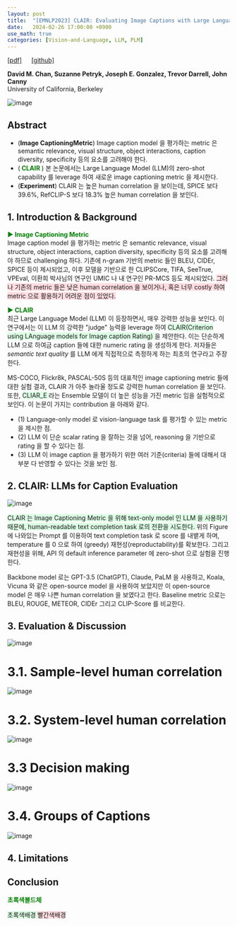 ```yaml
---
layout: post
title:  "[EMNLP2023] CLAIR: Evaluating Image Captions with Large Language Models"
date:   2024-02-26 17:00:00 +0900
use_math: true
categories: [Vision-and-Language, LLM, PLM]
---
```


[[pdf]](https://aclanthology.org/2023.emnlp-main.841v2.pdf) &emsp;
[[github]](https://davidmchan.github.io/clair/)

**David M. Chan, Suzanne Petryk, Joseph E. Gonzalez, Trevor Darrell, John Canny**
<br> University of California, Berkeley &emsp;

![image](https://github.com/yong1-kim/yong1-kim.github.io/assets/42200027/ae8bbd04-baed-4689-b435-9e142546d4e0)

## Abstract
- (**Image CaptioningMetric**) Image caption model 을 평가하는 metric 은 semantic relevance, visual structure, object interactions, caption diversity, specificity 등의 요소를 고려해야 한다.
- (<span style='color:green;font-weight:bold'> CLAIR </span>) 본 논문에서는 Large Language Model (LLM)의 zero-shot capability 를 leverage 하여 새로운 image captioning metric 을 제시한다.
- (**Experiment**) CLAIR 는 높은 human correlation 을 보이는데, SPICE 보다 39.6%, RefCLIP-S 보다 18.3% 높은 human correlation 을 보인다.

## 1. Introduction & Background
<span style='color:green;font-weight:bold'> ▶ Image Captioning Metric </span>
<br>
Image caption model 을 평가하는 metric 은 semantic relevance, visual structure, object interactions, caption diversity, specificity 등의 요소를 고려해야 하므로 challenging 하다.
기존에 n-gram 기반의 metric 들인 BLEU, CIDEr, SPICE 등이 제시되었고, 이후 모델을 기반으로 한 CLIPSCore, TIFA, SeeTrue, VPEval, 이환희 박사님의 연구인 UMIC 나 내 연구인 PR-MCS 등도 제시되었다.
<span style='background-color: #ffdce0'> 그러나 기존의 metric 들은 낮은 human correlation 을 보이거나, 혹은 너무 costly 하여 metric 으로 활용하기 어려운 점이 있었다. </span>

<span style='color:green;font-weight:bold'>  ▶ CLAIR </span>
<br>
최근 Large Language Model (LLM) 이 등장하면서, 매우 강력한 성능을 보인다.
이 연구에서는 이 LLM 의 강력한 "judge" 능력을 leverage 하여 <span style='background-color: #dcffe4'> CLAIR(Criterion using LAnguage models for Image caption Rating) </span> 을 제안한다.
이는 단순하게 LLM 으로 하여금 caption 들에 대한 numeric rating 을 생성하게 한다.
저자들은 _semantic text quality_ 를 LLM 에게 직접적으로 측정하게 하는 최초의 연구라고 주장한다.

MS-COCO, Flickr8k, PASCAL-50S 등의 대표적인 image captioning metric 들에 대한 실험 결과, CLAIR 가 아주 놀라울 정도로 강력한 human correlation 을 보인다.
또한, <span style='background-color: #dcffe4'> CLIAR_E </span> 라는 Ensemble 모델이 더 높은 성능을 가진 metric 임을 실험적으로 보인다.
이 논문이 가지는 contribution 을 아래와 같다.

- (1) Language-only model 로 vision-language task 를 평가할 수 있는 metric 을 제시한 점.
- (2) LLM 이 단순 scalar rating 을 잘하는 것을 넘어, reasoning 을 기반으로 rating 을 할 수 있다는 점.
- (3) LLM 이 image caption 을 평가하기 위한 여러 기준(criteria) 들에 대해서 대부분 다 반영할 수 있다는 것을 보인 점.

## 2. CLAIR: LLMs for Caption Evaluation

![image](https://github.com/yong1-kim/yong1-kim.github.io/assets/42200027/958f0f08-1692-4342-82d0-94764abfe8eb)

<span style='background-color: #dcffe4'> CLAIR 는 Image Captioning Metric 을 위해 text-only model 인 LLM 을 사용하기 때문에, human-readable text completion task 로의 전환을 시도한다.
 </span>
 위의 Figure 에 나와있는 Prompt 를 이용하여 text completion task 로 score 를 내뱉게 하며, temperature 를 0 으로 하여 (greedy) 재현성(reproductability)를 확보한다.
 그리고 재현성을 위해, API 의 default inference parameter 에 zero-shot 으로 실험을 진행한다.

 Backbone model 로는 GPT-3.5 (ChatGPT), Claude, PaLM 을 사용하고, Koala, Vicuna 와 같은 open-source model 을 사용하여 보았지만 이 open-source model 은 매우 나쁜 human correlation 을 보였다고 한다.
 Baseline metric 으로는 BLEU, ROUGE, METEOR, CIDEr 그리고 CLIP-Score 를 비교한다.

## 3.  Evaluation & Discussion

![image](https://github.com/yong1-kim/yong1-kim.github.io/assets/42200027/3d3a5d36-450b-481e-9a0d-533eea437366)

# 3.1. Sample-level human correlation

![image](https://github.com/yong1-kim/yong1-kim.github.io/assets/42200027/0799c752-c4c3-43d5-8cc3-ff1bad876378)

# 3.2. System-level human correlation

![image](https://github.com/yong1-kim/yong1-kim.github.io/assets/42200027/fc5ccd12-51d1-48b5-a9de-c087d3f3a5f8)


# 3.3 Decision making

![image](https://github.com/yong1-kim/yong1-kim.github.io/assets/42200027/540340a5-3389-4614-a4c3-587e92f10162)


# 3.4. Groups of Captions

![image](https://github.com/yong1-kim/yong1-kim.github.io/assets/42200027/a4e9db1f-8aed-4104-977b-fdc97739075e)


## 4. Limitations

## Conclusion


<span style='color:green;font-weight:bold'> 초록색볼드체 </span>

<span style='background-color: #dcffe4'> 초록색배경 </span>
<span style='background-color: #ffdce0'> 빨간색배경 </span>
